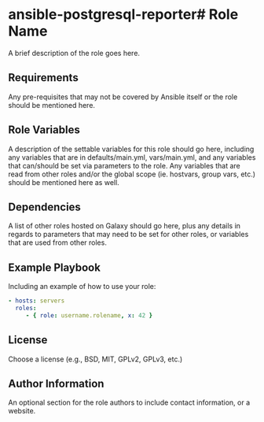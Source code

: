 # ansible-postgresql-reporter# Role Name

A brief description of the role goes here.

## Requirements

Any pre-requisites that may not be covered by Ansible itself or the role should be mentioned here.

## Role Variables

A description of the settable variables for this role should go here, including any variables that are in defaults/main.yml, vars/main.yml, and any variables that can/should be set via parameters to the role. Any variables that are read from other roles and/or the global scope (ie. hostvars, group vars, etc.) should be mentioned here as well.

## Dependencies

A list of other roles hosted on Galaxy should go here, plus any details in regards to parameters that may need to be set for other roles, or variables that are used from other roles.

## Example Playbook

Including an example of how to use your role:

```yaml
- hosts: servers
  roles:
     - { role: username.rolename, x: 42 }
```

## License

Choose a license (e.g., BSD, MIT, GPLv2, GPLv3, etc.)

## Author Information

An optional section for the role authors to include contact information, or a website.